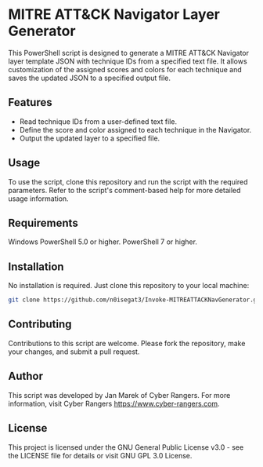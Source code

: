 # MITRE ATT&CK Navigator Layer Generator

This PowerShell script is designed to generate a MITRE ATT&CK Navigator layer template JSON with technique IDs from a specified text file. It allows customization of the assigned scores and colors for each technique and saves the updated JSON to a specified output file.

## Features

- Read technique IDs from a user-defined text file.
- Define the score and color assigned to each technique in the Navigator.
- Output the updated layer to a specified file.

## Usage

To use the script, clone this repository and run the script with the required parameters. Refer to the script's comment-based help for more detailed usage information.

## Requirements

Windows PowerShell 5.0 or higher.
PowerShell 7 or higher.

## Installation

No installation is required. Just clone this repository to your local machine:

```bash
git clone https://github.com/n0isegat3/Invoke-MITREATTACKNavGenerator.git
```

## Contributing

Contributions to this script are welcome. Please fork the repository, make your changes, and submit a pull request.

## Author

This script was developed by Jan Marek of Cyber Rangers. For more information, visit Cyber Rangers https://www.cyber-rangers.com.

## License

This project is licensed under the GNU General Public License v3.0 - see the LICENSE file for details or visit GNU GPL 3.0 License.